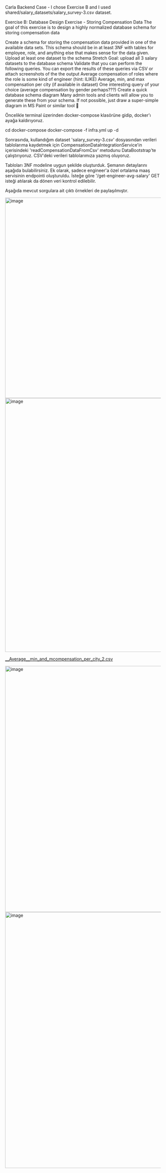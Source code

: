 Carla Backend Case - I chose Exercise B and I used shared/salary_datasets/salary_survey-3.csv dataset.

Exercise B: Database Design Exercise - Storing Compensation Data The goal of this exercise is to design a highly normalized database schema for storing compensation data

Create a schema for storing the compensation data provided in one of the available data sets. This schema should be in at least 3NF with tables for employee, role, and anything else that makes sense for the data given. Upload at least one dataset to the schema Stretch Goal: upload all 3 salary datasets to the database schema Validate that you can perform the following queries. You can export the results of these queries via CSV or attach screenshots of the the output Average compensation of roles where the role is some kind of engineer (hint: ILIKE) Average, min, and max compensation per city (if available in dataset) One interesting query of your choice (average compensation by gender perhaps???) Create a quick database schema diagram Many admin tools and clients will allow you to generate these from your schema. If not possible, just draw a super-simple diagram in MS Paint or similar tool 🎨

Öncelikle terminal üzerinden docker-compose klasörüne gidip, docker'ı ayağa kaldırıyoruz.

cd docker-compose docker-compose -f infra.yml up -d

Sonrasında, kullandığım dataset 'salary_survey-3.csv' dosyasından verileri tablolarıma kaydetmek için CompensationDataIntegrationService'in içerisindeki 'readCompensationDataFromCsv' metodunu DataBootstrap'te çalıştırıyoruz. CSV'deki verileri tablolarımıza yazmış oluyoruz.

Tabloları 3NF modeline uygun şekilde oluşturduk. Şemanın detaylarını aşağıda bulabilirsiniz. Ek olarak, sadece engineer'a özel ortalama maaş servisinin endpointi oluşturuldu. İsteğe göre '/get-engineer-avg-salary' GET isteği atılarak da dönen veri kontrol edilebilir.

Aşağıda mevcut sorgulara ait çıktı örnekleri de paylaşılmıştır.

<img width="646" alt="image" src="https://github.com/zaf012/carla-backend-case-01/assets/99869968/ada03308-938b-458b-8300-9fcb608e0dcd">

<img width="818" alt="image" src="https://github.com/zaf012/carla-backend-case-01/assets/99869968/0508078b-0b85-4c29-9961-f8d43f73f96c">

[__Average__min_and_mcompensation_per_city_2.csv](https://github.com/user-attachments/files/15906491/__Average__min_and_mcompensation_per_city_2.csv)


<img width="793" alt="image" src="https://github.com/zaf012/carla-backend-case-01/assets/99869968/4354915b-134b-41a6-ae8b-d678ecc1569e">

<img width="825" alt="image" src="https://github.com/zaf012/carla-backend-case-01/assets/99869968/13d0bd88-a94b-4549-87b7-680854f73862">



